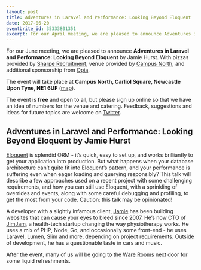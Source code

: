 ```yaml
---
layout: post
title: Adventures in Laravel and Performance: Looking Beyond Eloquent
date: 2017-06-20
eventbrite_id: 35333801351
excerpt: For our April meeting, we are pleased to announce Adventures in Laravel and Performance: Looking Beyond Eloquent by Jamie Hurst.
---
```


For our June meeting, we are pleased to announce **Adventures in Laravel and Performance: Looking Beyond Eloquent** by Jamie Hurst.
With pizzas provided by [Sharpe Recruitment][2], venue provided by [Campus North][3], and additional sponsorship from [Opia][4].

The event will take place at **Campus North, Carliol Square, Newcastle Upon Tyne, NE1 6UF** ([map][5]).

The event is **free** and open to all, but please sign up online so that we have an idea of numbers for the venue and catering.
Feedback, suggestions and ideas for future topics are welcome on [Twitter][6].

## Adventures in Laravel and Performance: Looking Beyond Eloquent by Jamie Hurst

[Eloquent][7] is splendid ORM - it’s quick, easy to set up, and works brilliantly to get your application into production. But what happens when your database architecture can’t quite fit into Eloquent’s pattern, and your performance is suffering even when eager loading and querying responsibly? This talk will describe a few approaches used on a recent project with some challenging requirements, and how you can still use Eloquent, with a sprinkling of overrides and events, along with some careful debugging and profiling, to get the most from your code. Caution: this talk may be opinionated!

A developer with a slightly infamous client, [Jamie][8] has been building websites that can cause your eyes to bleed since 2007. 
He’s now CTO of [JimJam][9], a health-tech startup changing the way physiotherapy works. 
He uses a mix of PHP, Node, Go, and occasionally some front-end - he uses Laravel, Lumen, Slim and more, depending on project requirements. 
Outside of development, he has a questionable taste in cars and music.

After the event, many of us will be going to the [Ware Rooms][10] next door for some liquid refreshments.

[2]: http://www.sharperecruitment.co.uk/
[3]: http://campusnorth.co.uk/
[4]: https://www.opia-sp.com/en/home
[5]: https://www.google.co.uk/maps/place/Campus+North/@54.9729132,-1.610583,17z/data=!3m1!4b1!4m5!3m4!1s0x487e70c8214ef835:0x728e1f222751ef97!8m2!3d54.9728115!4d-1.6082737
[6]: https://twitter.com/phpne
[7]: https://laravel.com/docs/5.4/eloquent
[8]: https://twitter.com/jamiefdhurst
[9]: https://jimj.am/
[10]: http://www.eurohostels.co.uk/newcastle/the-ware-rooms/
